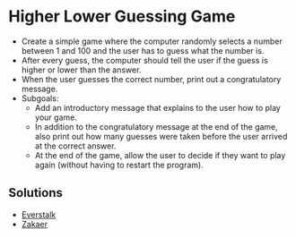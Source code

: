 # Higher Lower Guessing Game
- Create a simple game where the computer randomly selects a number between 1 and 100 and the user has to guess what the number is.
- After every guess, the computer should tell the user if the guess is higher or lower than the answer.
- When the user guesses the correct number, print out a congratulatory message.
- Subgoals:
  - Add an introductory message that explains to the user how to play your game.
  - In addition to the congratulatory message at the end of the game, also print out how many guesses were taken before the user arrived at the correct answer.
  - At the end of the game, allow the user to decide if they want to play again (without having to restart the program).

## Solutions
- [Everstalk](https://github.com/Everstalk/BP/blob/master/Higher-Lower-Guessing-Game.py)
- [Zakaer](https://github.com/zakaer/problem-solutions-/blob/master/numberguessinggame.py)

